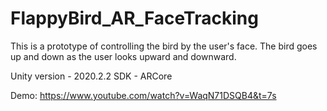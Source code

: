 # FlappyBird_AR_FaceTracking


This is a prototype of controlling the bird by the user's face. The bird goes up and down as the user looks upward and downward.

Unity version - 2020.2.2
SDK - ARCore

Demo: https://www.youtube.com/watch?v=WaqN71DSQB4&t=7s
